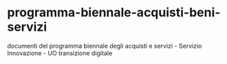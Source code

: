 # programma-biennale-acquisti-beni-servizi
documenti del programma biennale degli acquisti e servizi - Servizio Innovazione - UO transizione digitale

